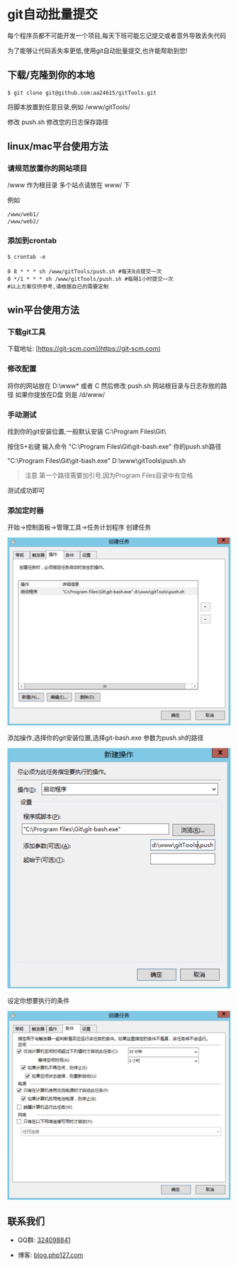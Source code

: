 # git自动批量提交
每个程序员都不可能开发一个项目,每天下班可能忘记提交或者意外导致丢失代码

为了能够让代码丢失率更低,使用git自动批量提交,也许能帮助到您!

## 下载/克隆到你的本地
```
$ git clone git@github.com:aa24615/gitTools.git

```
将脚本放置到任意目录,例如 /www/gitTools/

修改 push.sh 修改您的日志保存路径

## linux/mac平台使用方法

### 请规范放置你的网站项目

/www 作为根目录 多个站点请放在 www/ 下

例如
```
/www/web1/
/www/web2/

```

### 添加到crontab
```
$ crontab -e
 
0 8 * * * sh /www/gitTools/push.sh #每天8点提交一次
0 */1 * * * sh /www/gitTools/push.sh #每隔1小时提交一次
#以上方案仅供参考,请根据自已的需要定制 

```

## win平台使用方法

### 下载git工具
下载地址: [https://git-scm.com](https://git-scm.com)

### 修改配置

将你的网站放在 D:\www\* 或者 C
然后修改 push.sh 网站根目录与日志存放的路径
如果你提放在D盘 则是 /d/www/

### 手动测试

找到你的git安装位置,一般默认安装 C:\Program Files\Git\

按住S+右键 输入命令 "C:\Program Files\Git\git-bash.exe"  你的push.sh路径

"C:\Program Files\Git\git-bash.exe"  D:\www\gitTools\push.sh

> 注意 第一个路径需要加引号,因为Program Files目录中有空格

测试成功即可

### 添加定时器

开始->控制面板->管理工具->任务计划程序
创建任务

![创建任务](img/1.jpg)

添加操作,选择你的git安装位置,选择git-bash.exe
参数为push.sh的路径

![添加操作](img/2.jpg)

设定你想要执行的条件

![条件](img/3.jpg)


## 联系我们

- QQ群: [324098841](http://shang.qq.com/wpa/qunwpa?idkey=6f5462146888da75feaaa1fe1ab3addfcea63f6454548238033c6a91fa610e4e)

- 博客: [blog.php127.com](http://blog.php127.com)
